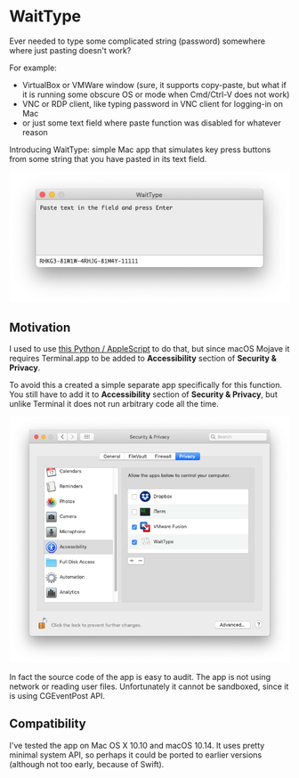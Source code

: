 # WaitType

Ever needed to type some complicated string (password) somewhere where just pasting doesn't work? 

For example:
- VirtualBox or VMWare window (sure, it supports copy-paste, but what if it is running some obscure OS or mode when Cmd/Ctrl-V does not work)
- VNC or RDP client, like typing password in VNC client for logging-in on Mac
- or just some text field where paste function was disabled for whatever reason 

Introducing WaitType: simple Mac app that simulates key press buttons from some string that you have pasted in its text field. 

![screenshot](https://raw.githubusercontent.com/AndrianBdn/waittype/master/Screenshots/ScreenShot20181029.png)

## Motivation 

I used to use [this Python / AppleScript](https://gist.github.com/AndrianBdn/69484820345740156a78059d0219ee0f) to do that, but since macOS Mojave it requires Terminal.app to be added to **Accessibility** section of **Security & Privacy**. 

To avoid this a created a simple separate app specifically for this function. You still have to add it to **Accessibility** section of **Security & Privacy**, but unlike Terminal it does not run arbitrary code all the time. 

![screenshot](https://raw.githubusercontent.com/AndrianBdn/waittype/master/Screenshots/SysPref.png)

In fact the source code of the app is easy to audit. The app is not using network or reading user files. Unfortunately it cannot be sandboxed, since it is using CGEventPost API. 

## Compatibility 

I've tested the app on Mac OS X 10.10 and macOS 10.14. It uses pretty minimal system API, so perhaps it could be ported to earlier versions (although not too early, because of Swift).
